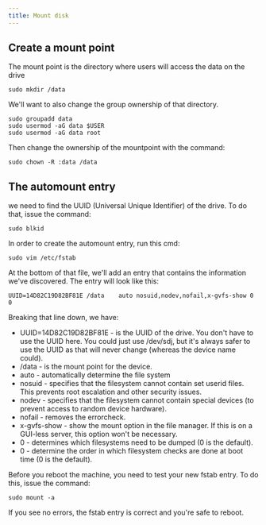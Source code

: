 ```yaml
---
title: Mount disk
---
```


## Create a mount point
The mount point is the directory where users will access the data on the drive
```
sudo mkdir /data
```

We'll want to also change the group ownership of that directory.
```
sudo groupadd data
sudo usermod -aG data $USER
sudo usermod -aG data root
```

Then change the ownership of the mountpoint with the command: 
```
sudo chown -R :data /data
```


##  The automount entry
we need to find the UUID (Universal Unique Identifier) of the drive. To do that, issue the command: 
```
sudo blkid
```

In order to create the automount entry, run this cmd:
```
sudo vim /etc/fstab
```

At the bottom of that file, we'll add an entry that contains the information we've discovered. The entry will look like this: 
```
UUID=14D82C19D82BF81E /data    auto nosuid,nodev,nofail,x-gvfs-show 0 0
```

Breaking that line down, we have:
- UUID=14D82C19D82BF81E - is the UUID of the drive. You don't have to use the UUID here. You could just use /dev/sdj, but it's always safer to use the UUID as that will never change (whereas the device name could).
- /data - is the mount point for the device.
- auto - automatically determine the file system
- nosuid - specifies that the filesystem cannot contain set userid files. This prevents root escalation and other security issues.
- nodev - specifies that the filesystem cannot contain special devices (to prevent access to random device hardware).
- nofail - removes the errorcheck.
- x-gvfs-show - show the mount option in the file manager. If this is on a GUI-less server, this option won't be necessary.
- 0 - determines which filesystems need to be dumped (0 is the default).
- 0 - determine the order in which filesystem checks are done at boot time (0 is the default).


Before you reboot the machine, you need to test your new fstab entry. To do this, issue the command: 
```
sudo mount -a
```

If you see no errors, the fstab entry is correct and you're safe to reboot. 